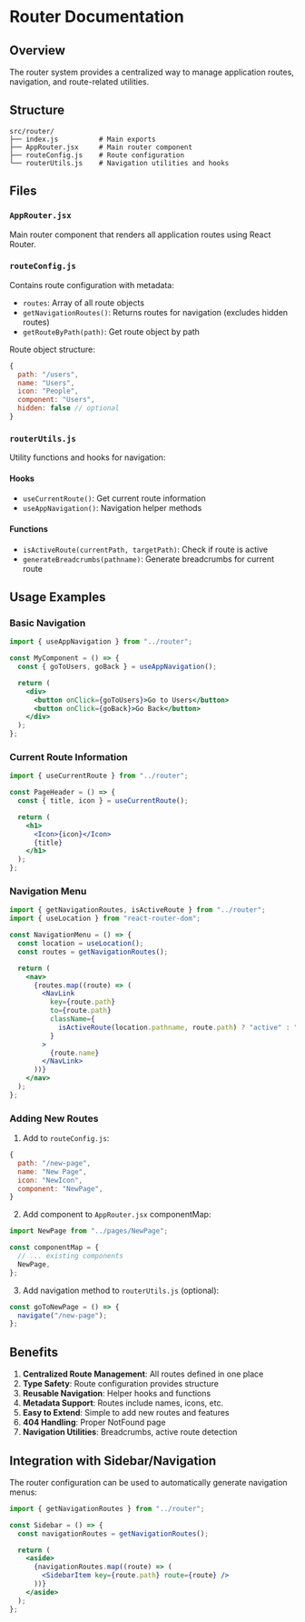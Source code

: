 # Router Documentation

## Overview

The router system provides a centralized way to manage application routes, navigation, and route-related utilities.

## Structure

```
src/router/
├── index.js          # Main exports
├── AppRouter.jsx     # Main router component
├── routeConfig.js    # Route configuration
└── routerUtils.js    # Navigation utilities and hooks
```

## Files

### `AppRouter.jsx`

Main router component that renders all application routes using React Router.

### `routeConfig.js`

Contains route configuration with metadata:

- `routes`: Array of all route objects
- `getNavigationRoutes()`: Returns routes for navigation (excludes hidden routes)
- `getRouteByPath(path)`: Get route object by path

Route object structure:

```javascript
{
  path: "/users",
  name: "Users",
  icon: "People",
  component: "Users",
  hidden: false // optional
}
```

### `routerUtils.js`

Utility functions and hooks for navigation:

#### Hooks

- `useCurrentRoute()`: Get current route information
- `useAppNavigation()`: Navigation helper methods

#### Functions

- `isActiveRoute(currentPath, targetPath)`: Check if route is active
- `generateBreadcrumbs(pathname)`: Generate breadcrumbs for current route

## Usage Examples

### Basic Navigation

```jsx
import { useAppNavigation } from "../router";

const MyComponent = () => {
  const { goToUsers, goBack } = useAppNavigation();

  return (
    <div>
      <button onClick={goToUsers}>Go to Users</button>
      <button onClick={goBack}>Go Back</button>
    </div>
  );
};
```

### Current Route Information

```jsx
import { useCurrentRoute } from "../router";

const PageHeader = () => {
  const { title, icon } = useCurrentRoute();

  return (
    <h1>
      <Icon>{icon}</Icon>
      {title}
    </h1>
  );
};
```

### Navigation Menu

```jsx
import { getNavigationRoutes, isActiveRoute } from "../router";
import { useLocation } from "react-router-dom";

const NavigationMenu = () => {
  const location = useLocation();
  const routes = getNavigationRoutes();

  return (
    <nav>
      {routes.map((route) => (
        <NavLink
          key={route.path}
          to={route.path}
          className={
            isActiveRoute(location.pathname, route.path) ? "active" : ""
          }
        >
          {route.name}
        </NavLink>
      ))}
    </nav>
  );
};
```

### Adding New Routes

1. Add to `routeConfig.js`:

```javascript
{
  path: "/new-page",
  name: "New Page",
  icon: "NewIcon",
  component: "NewPage",
}
```

2. Add component to `AppRouter.jsx` componentMap:

```javascript
import NewPage from "../pages/NewPage";

const componentMap = {
  // ... existing components
  NewPage,
};
```

3. Add navigation method to `routerUtils.js` (optional):

```javascript
const goToNewPage = () => {
  navigate("/new-page");
};
```

## Benefits

1. **Centralized Route Management**: All routes defined in one place
2. **Type Safety**: Route configuration provides structure
3. **Reusable Navigation**: Helper hooks and functions
4. **Metadata Support**: Routes include names, icons, etc.
5. **Easy to Extend**: Simple to add new routes and features
6. **404 Handling**: Proper NotFound page
7. **Navigation Utilities**: Breadcrumbs, active route detection

## Integration with Sidebar/Navigation

The router configuration can be used to automatically generate navigation menus:

```jsx
import { getNavigationRoutes } from "../router";

const Sidebar = () => {
  const navigationRoutes = getNavigationRoutes();

  return (
    <aside>
      {navigationRoutes.map((route) => (
        <SidebarItem key={route.path} route={route} />
      ))}
    </aside>
  );
};
```
